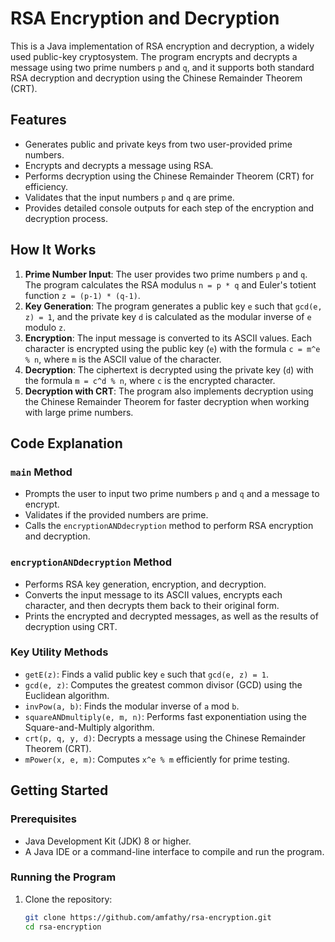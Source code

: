 # RSA Encryption and Decryption

This is a Java implementation of RSA encryption and decryption, a widely used public-key cryptosystem. The program encrypts and decrypts a message using two prime numbers `p` and `q`, and it supports both standard RSA decryption and decryption using the Chinese Remainder Theorem (CRT).

## Features
- Generates public and private keys from two user-provided prime numbers.
- Encrypts and decrypts a message using RSA.
- Performs decryption using the Chinese Remainder Theorem (CRT) for efficiency.
- Validates that the input numbers `p` and `q` are prime.
- Provides detailed console outputs for each step of the encryption and decryption process.

## How It Works

1. **Prime Number Input**: The user provides two prime numbers `p` and `q`. The program calculates the RSA modulus `n = p * q` and Euler's totient function `z = (p-1) * (q-1)`.
2. **Key Generation**: The program generates a public key `e` such that `gcd(e, z) = 1`, and the private key `d` is calculated as the modular inverse of `e` modulo `z`.
3. **Encryption**: The input message is converted to its ASCII values. Each character is encrypted using the public key (`e`) with the formula `c = m^e % n`, where `m` is the ASCII value of the character.
4. **Decryption**: The ciphertext is decrypted using the private key (`d`) with the formula `m = c^d % n`, where `c` is the encrypted character.
5. **Decryption with CRT**: The program also implements decryption using the Chinese Remainder Theorem for faster decryption when working with large prime numbers.

## Code Explanation

### `main` Method
- Prompts the user to input two prime numbers `p` and `q` and a message to encrypt.
- Validates if the provided numbers are prime.
- Calls the `encryptionANDdecryption` method to perform RSA encryption and decryption.

### `encryptionANDdecryption` Method
- Performs RSA key generation, encryption, and decryption.
- Converts the input message to its ASCII values, encrypts each character, and then decrypts them back to their original form.
- Prints the encrypted and decrypted messages, as well as the results of decryption using CRT.

### Key Utility Methods
- `getE(z)`: Finds a valid public key `e` such that `gcd(e, z) = 1`.
- `gcd(e, z)`: Computes the greatest common divisor (GCD) using the Euclidean algorithm.
- `invPow(a, b)`: Finds the modular inverse of `a` mod `b`.
- `squareANDmultiply(e, m, n)`: Performs fast exponentiation using the Square-and-Multiply algorithm.
- `crt(p, q, y, d)`: Decrypts a message using the Chinese Remainder Theorem (CRT).
- `mPower(x, e, m)`: Computes `x^e % m` efficiently for prime testing.

## Getting Started

### Prerequisites
- Java Development Kit (JDK) 8 or higher.
- A Java IDE or a command-line interface to compile and run the program.

### Running the Program

1. Clone the repository:
   ```bash
   git clone https://github.com/amfathy/rsa-encryption.git
   cd rsa-encryption
